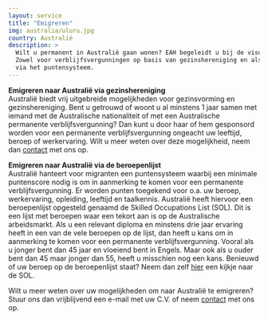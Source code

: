 ```yaml
---
layout: service
title: "Emigreren"
img: australia/uluru.jpg
country: Australië
description: >
  Wilt u permanent in Australië gaan wonen? EAH begeleidt u bij de visum aanvraag.
  Zowel voor verblijfsvergunningen op basis van gezinshereniging en als skilled worker
  via het puntensysteem.
---
```

<strong>Emigreren naar Australië via gezinshereniging</strong><br/>
Australië biedt vrij uitgebreide mogelijkheden voor gezinsvorming en gezinshereniging. Bent u getrouwd of woont u al minstens 1 jaar samen met iemand met de Australische nationaliteit of met een Australische permanente verblijfsvergunning? Dan kunt u door haar of hem gesponsord worden voor een permanente verblijfsvergunning ongeacht uw leeftijd, beroep of werkervaring. Wilt u meer weten over deze mogelijkheid, neem dan <a href="{{ site.baseurl }}/contact">contact</a> met ons op.

<strong>Emigreren naar Australië via de beroepenlijst</strong><br/>
Australië hanteert voor migranten een puntensysteem waarbij een minimale puntenscore nodig is om in aanmerking te komen voor een permanente verblijfsvergunning. Er worden punten toegekend voor o.a. uw beroep, werkervaring, opleiding, leeftijd en taalkennis. Australië heeft hiervoor een beroepenlijst opgesteld genaamd de Skilled Occupations List (SOL). Dit is een lijst met beroepen waar een tekort aan is op de Australische arbeidsmarkt. Als u een relevant diploma en minstens drie jaar ervaring heeft in een van de vele beroepen op de lijst, dan heeft u kans om in aanmerking te komen voor een permanente verblijfsvergunning. Vooral als u jonger bent dan 45 jaar en vloeiend bent in Engels. Maar ook als u ouder bent dan 45 maar jonger dan 55, heeft u misschien nog een kans. Benieuwd of uw beroep op de beroepenlijst staat? Neem dan zelf
<a href="https://immi.homeaffairs.gov.au/visas/working-in-australia/skill-occupation-list" target="_blank">hier</a> een kijkje naar de SOL.

Wilt u meer weten over uw mogelijkheden om naar Australië te emigreren? Stuur ons dan vrijblijvend een e-mail met uw C.V. of neem <a href="{{ site.baseurl }}/contact">contact</a> met ons op.
